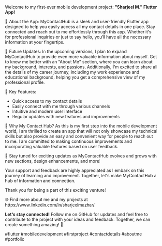 Welcome to my first-ever mobile development project: **"Sharjeel M." Flutter App!**

📱 About the App:
MyContactHub is a sleek and user-friendly Flutter app designed to help you easily access all my contact details in one place. Stay connected and reach out to me effortlessly through this app. Whether it's for professional inquiries or just to say hello, you'll have all the necessary information at your fingertips.

📝 Future Updates:
In the upcoming versions, I plan to expand MyContactHub to provide even more valuable information about myself. Get to know me better with an "About Me" section, where you can learn about my background, interests, and passions. Additionally, I'm excited to share all the details of my career journey, including my work experience and educational background, helping you get a comprehensive view of my professional profile.

🎯 Key Features:
- Quick access to my contact details
- Easily connect with me through various channels
- Intuitive and modern user interface
- Regular updates with new features and improvements

🚀 Why My Contact Hub?
As this is my first step into the mobile development world, I am thrilled to create an app that will not only showcase my technical skills but also provide an easy and convenient way for people to reach out to me. I am committed to making continuous improvements and incorporating valuable features based on user feedback.

📢 Stay tuned for exciting updates as MyContactHub evolves and grows with new sections, design enhancements, and more!

Your support and feedback are highly appreciated as I embark on this journey of learning and improvement. Together, let's make MyContactHub a hub of information and connection.

Thank you for being a part of this exciting venture!

🌐 Find more about me and my projects at https://www.linkedin.com/in/sharjeelmazhar/

**Let's stay connected!** Follow me on GitHub for updates and feel free to contribute to the project with your ideas and feedback. Together, we can create something amazing! 🤝

#flutter #mobiledevelopment #firstproject #contactdetails #aboutme #portfolio
